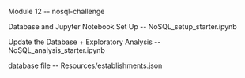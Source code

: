 Module 12 -- nosql-challenge

Database and Jupyter Notebook Set Up --  NoSQL_setup_starter.ipynb 

Update the Database + Exploratory Analysis -- NoSQL_analysis_starter.ipynb


database file -- Resources/establishments.json
